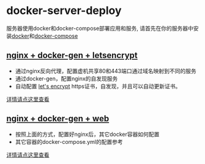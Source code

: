 # docker-server-deploy
服务器使用docker和docker-compose部署应用和服务, 请首先在你的服务器中安装[docker](https://docs.docker.com/)和[docker-compose](https://docs.docker.com/compose/install/)

## [nginx + docker-gen + letsencrypt](https://github.com/ihahoo/docker-server-deploy/tree/master/nginx-dockergen-letsencrypt)
- 通过nginx反向代理，配置虚机共享80和443端口通过域名映射到不同的服务
- 通过docker-gen，配置nginx的自发现服务
- 自动配置 [let's encrypt](https://letsencrypt.org/) https证书，自发现，并且可以自动更新证书。

[详情请点这里查看](https://github.com/ihahoo/docker-server-deploy/tree/master/nginx-dockergen-letsencrypt)

## [nginx + docker-gen + web](https://github.com/ihahoo/docker-server-deploy/tree/master/nginx-dockergen-web)
- 按照上面的方式，配置好nginx后，其它docker容器如何配置
- 其它容器的docker-compose.yml的配置参考

[详情请点这里查看](https://github.com/ihahoo/docker-server-deploy/tree/master/nginx-dockergen-web)
